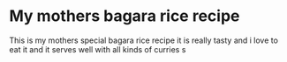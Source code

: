 # My mothers bagara rice recipe
This is my mothers special bagara rice recipe it is really tasty and i love to eat it and it serves well with all kinds of curries s
